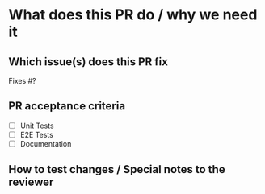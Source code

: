 # What does this PR do / why we need it

## Which issue(s) does this PR fix

Fixes #?

## PR acceptance criteria

- [ ] Unit Tests
- [ ] E2E Tests
- [ ] Documentation

## How to test changes / Special notes to the reviewer
